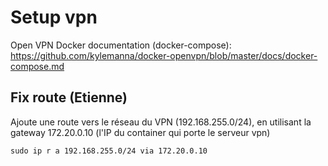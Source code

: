 # Setup vpn

Open VPN Docker documentation (docker-compose): https://github.com/kylemanna/docker-openvpn/blob/master/docs/docker-compose.md

## Fix route (Etienne)

Ajoute une route vers le réseau du VPN (192.168.255.0/24), en utilisant la gateway 172.20.0.10 (l'IP du container qui porte le serveur vpn)

```
sudo ip r a 192.168.255.0/24 via 172.20.0.10
```
